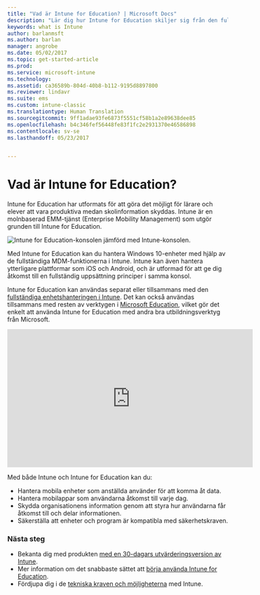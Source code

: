 ```yaml
---
title: "Vad är Intune for Education? | Microsoft Docs"
description: "Lär dig hur Intune for Education skiljer sig från den fullständiga hanteringsupplevelsen av Intune."
keywords: what is Intune
author: barlanmsft
ms.author: barlan
manager: angrobe
ms.date: 05/02/2017
ms.topic: get-started-article
ms.prod: 
ms.service: microsoft-intune
ms.technology: 
ms.assetid: ca36589b-804d-40b8-b112-9195d8897800
ms.reviewer: lindavr
ms.suite: ems
ms.custom: intune-classic
ms.translationtype: Human Translation
ms.sourcegitcommit: 9ff1adae93fe6873f5551cf58b1a2e89638dee85
ms.openlocfilehash: b4c346fef56448fe83f1fc2e2931370e46586898
ms.contentlocale: sv-se
ms.lasthandoff: 05/23/2017


---
```


# <a name="what-is-intune-for-education"></a>Vad är Intune for Education?

Intune for Education har utformats för att göra det möjligt för lärare och elever att vara produktiva medan skolinformation skyddas. Intune är en molnbaserad EMM-tjänst (Enterprise Mobility Management) som utgör grunden till Intune for Education.

![Intune for Education-konsolen jämförd med Intune-konsolen.](../media/intune-azure-vs-intuneEDU.png)

Med Intune for Education kan du hantera Windows 10-enheter med hjälp av de fullständiga MDM-funktionerna i Intune. Intune kan även hantera ytterligare plattformar som iOS och Android, och är utformad för att ge dig åtkomst till en fullständig uppsättning principer i samma konsol.

Intune for Education kan användas separat eller tillsammans med den [fullständiga enhetshanteringen i Intune](/understand-explore/introduction-to-microsoft-intune). Det kan också användas tillsammans med resten av verktygen i [Microsoft Education](https://microsoft.com/education), vilket gör det enkelt att använda Intune for Education med andra bra utbildningsverktyg från Microsoft.

<iframe width="560" height="315" src="https://www.youtube.com/embed/ukrnCwcLvV8" frameborder="0" allowfullscreen></iframe>

Med både Intune och Intune for Education kan du:
* Hantera mobila enheter som anställda använder för att komma åt data.
* Hantera mobilappar som användarna åtkomst till varje dag.
* Skydda organisationens information genom att styra hur användarna får åtkomst till och delar informationen.
* Säkerställa att enheter och program är kompatibla med säkerhetskraven.

### <a name="next-steps"></a>Nästa steg
* Bekanta dig med produkten [med en 30-dagars utvärderingsversion av Intune](sign-up-for-30-day-trial-microsoft-intune.md).
* Mer information om det snabbaste sättet att [börja använda Intune for Education](https://docs.microsoft.com/intune-education/what-is-express-configuration).
* Fördjupa dig i de [tekniska kraven och möjligheterna](/intune-classic/get-started/what-to-know-before-you-start-microsoft-intune) med Intune.

